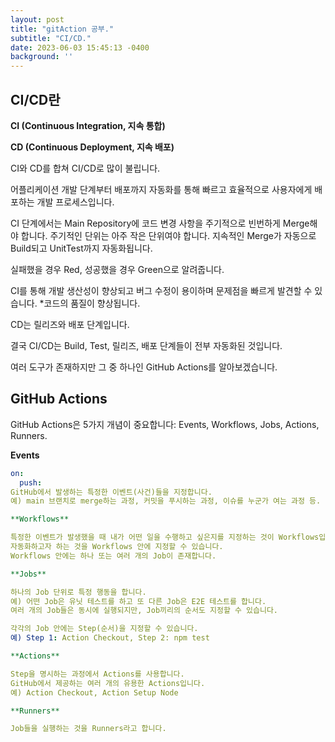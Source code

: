 ```yaml
---
layout: post
title: "gitAction 공부."
subtitle: "CI/CD."
date: 2023-06-03 15:45:13 -0400
background: ''
---
```


## CI/CD란

**CI (Continuous Integration, 지속 통합)**

**CD (Continuous Deployment, 지속 배포)**

CI와 CD를 합쳐 CI/CD로 많이 불립니다.

어플리케이션 개발 단계부터 배포까지 자동화를 통해
빠르고 효율적으로 사용자에게 배포하는 개발 프로세스입니다.

CI 단계에서는 Main Repository에
코드 변경 사항을 주기적으로 빈번하게 Merge해야 합니다.
주기적인 단위는 아주 작은 단위여야 합니다.
지속적인 Merge가 자동으로 Build되고 UnitTest까지 자동화됩니다.

실패했을 경우 Red, 성공했을 경우 Green으로 알려줍니다.

CI를 통해 개발 생산성이 향상되고
버그 수정이 용이하며
문제점을 빠르게 발견할 수 있습니다.
*코드의 품질이 향상됩니다.

CD는 릴리즈와 배포 단계입니다.

결국 CI/CD는
Build, Test, 릴리즈, 배포 단계들이 전부 자동화된 것입니다.

여러 도구가 존재하지만 그 중 하나인 GitHub Actions를 알아보겠습니다.

## GitHub Actions

GitHub Actions은 5가지 개념이 중요합니다: Events, Workflows, Jobs, Actions, Runners.

**Events**

```yaml
on:
  push:
GitHub에서 발생하는 특정한 이벤트(사건)들을 지정합니다.
예) main 브랜치로 merge하는 과정, 커밋을 푸시하는 과정, 이슈를 누군가 여는 과정 등.

**Workflows**

특정한 이벤트가 발생했을 때 내가 어떤 일을 수행하고 싶은지를 지정하는 것이 Workflows입니다.
자동화하고자 하는 것을 Workflows 안에 지정할 수 있습니다.
Workflows 안에는 하나 또는 여러 개의 Job이 존재합니다.

**Jobs**

하나의 Job 단위로 특정 행동을 합니다.
예) 어떤 Job은 유닛 테스트를 하고 또 다른 Job은 E2E 테스트를 합니다.
여러 개의 Job들은 동시에 실행되지만, Job끼리의 순서도 지정할 수 있습니다.

각각의 Job 안에는 Step(순서)을 지정할 수 있습니다.
예) Step 1: Action Checkout, Step 2: npm test

**Actions**

Step을 명시하는 과정에서 Actions를 사용합니다.
GitHub에서 제공하는 여러 개의 유용한 Actions입니다.
예) Action Checkout, Action Setup Node

**Runners**

Job들을 실행하는 것을 Runners라고 합니다.

